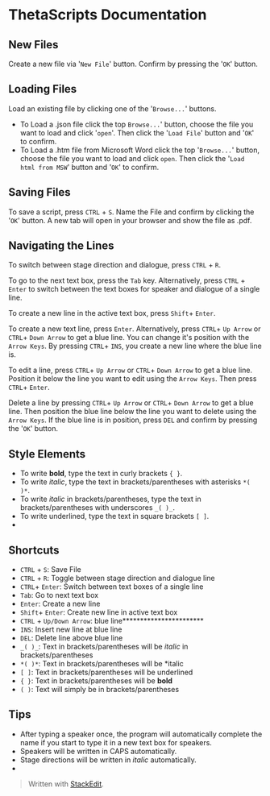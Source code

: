 ﻿
# ThetaScripts Documentation
## New Files
Create a new file via '`New File`' button. Confirm by pressing the '`OK`' button. 
## Loading Files
Load an existing file by clicking one of the '`Browse...`' buttons. 
- To Load a .json file click the top `Browse...`' button, choose the file you want to load and click '`open`'. Then click the '`Load File`' button and '`OK`' to confirm. 
- To Load a .htm file from Microsoft Word click the top '`Browse...`' button, choose the file you want to load and click `open`. Then click the '`Load html from MSW`' button and '`OK`' to confirm. 
## Saving Files
To save a script, press `CTRL` + `S`. Name the File and confirm by clicking the '`OK`' button. A new tab will open in your browser and show the file as .pdf. 

## Navigating the Lines
To switch between stage direction and dialogue, press `CTRL` + `R`.

To go to the next text box, press the `Tab` key. Alternatively, press `CTRL` + `Enter` to switch between the text boxes for speaker and dialogue of a single line. 

To create a new line in the active text box, press `Shift`+ `Enter`. 

To create a new text line, press `Enter`. 
Alternatively, press `CTRL`+ `Up Arrow` or `CTRL`+ `Down Arrow` to get a blue line. You can change it's position with the `Arrow Keys`. By pressing `CTRL`+ `INS`, you create a new line where the blue line is. 

To edit a line, press `CTRL`+ `Up Arrow` or `CTRL`+ `Down Arrow` to get a blue line. Position it below the line you want to edit using the `Arrow Keys`. Then press `CTRL`+ `Enter`. 

Delete a line by pressing `CTRL`+ `Up Arrow` or `CTRL`+ `Down Arrow` to get a blue line. Then position the blue line below the line you want to delete using the `Arrow Keys`. If the blue line is in position, press `DEL` and confirm by pressing the '`OK`' button. 

## Style Elements 
- To write **bold**, type the text in curly brackets `{ }`. 
- To write *italic*, type the text in brackets/parentheses with asterisks `*( )*`. 
- To write *italic* in brackets/parentheses, type the text in brackets/parentheses with underscores `_( )_`. 
- To write underlined, type the text in square brackets `[ ]`. 
- 

## Shortcuts

 - `CTRL` + `S`: Save File
 - `CTRL` + `R`: Toggle between stage direction and dialogue line 
 - `CTRL`+ `Enter`: Switch between text boxes of a single line 
 - `Tab`: Go to next text box
 - `Enter`: Create a new line
 - `Shift`+ `Enter`: Create new line in active text box 
 - `CTRL` + `Up/Down Arrow`: blue line***********************
 - `INS`: Insert new line at blue line
 - `DEL`: Delete line above blue line 
 - `_( )_`: Text in brackets/parentheses will be *italic* in brackets/parentheses
 - `*( )*`: Text in brackets/parentheses will be *italic 
 - `[ ]`: Text in brackets/parentheses will be underlined 
 - `{ }`: Text in brackets/parentheses will be **bold**
 - `( )`: Text will simply be in brackets/parentheses 

## Tips 
- After typing a speaker once, the program will automatically complete the name if you start to type it in a new text box for speakers.
- Speakers will be written in CAPS automatically.
- Stage directions will be written in *italic* automatically. 
- 

> Written with [StackEdit](https://stackedit.io/).
